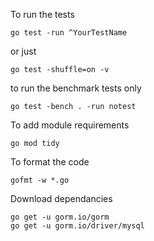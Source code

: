 To run the tests

```
go test -run ^YourTestName
```

or just
```
go test -shuffle=on -v
```

to run the benchmark tests only

```
go test -bench . -run notest
```

To add module requirements
```
go mod tidy
```

To format the code
```
gofmt -w *.go
```


Download dependancies
```
go get -u gorm.io/gorm
go get -u gorm.io/driver/mysql
```